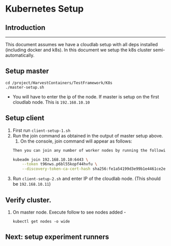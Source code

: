 # Kubernetes Setup

## Introduction
---
This document assumes we have a cloudlab setup with all deps installed (including docker and k8s). In this document we setup the k8s cluster semi-automatically.

## Setup master
```
cd /project/HarvestContainers/TestFramework/K8s
./master-setup.sh
```
- You will have to enter the ip of the node. If master is setup on the first cloudlab node. This is `192.168.10.10`

## Setup client
1. First run `client-setup-1.sh`
2. Run the join command as obtained in the output of master setup above.
    1. On the console, join command will appear as follows:
    ```bash
    Then you can join any number of worker nodes by running the following on each as root:

    kubeadm join 192.168.10.10:6443 \
        --token t96nws.p6bl55kopf44hvfu \
        --discovery-token-ca-cert-hash sha256:fe1a54199d3e99b1e4461ce2e93b5bed1b2b301cc80a7336912d15cf2645128b
    ``` 
3. Run `client-setup-2.sh` and enter IP of the cloudlab node. (This should be `192.168.10.11`)

## Verify cluster.
1. On master node. Execute follow to see nodes added - 
    ```
    kubectl get nodes -o wide
    ```

## Next: setup experiment runners

